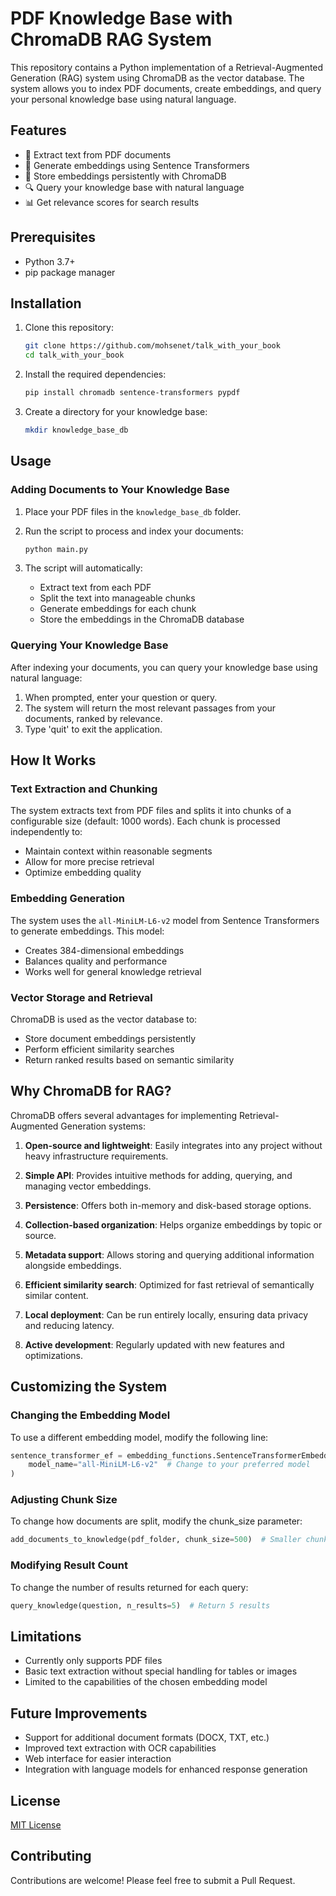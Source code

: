 # PDF Knowledge Base with ChromaDB RAG System

This repository contains a Python implementation of a Retrieval-Augmented Generation (RAG) system using ChromaDB as the vector database. The system allows you to index PDF documents, create embeddings, and query your personal knowledge base using natural language.

## Features

- 📄 Extract text from PDF documents
- 🔢 Generate embeddings using Sentence Transformers
- 💾 Store embeddings persistently with ChromaDB
- 🔍 Query your knowledge base with natural language
- 📊 Get relevance scores for search results

## Prerequisites

- Python 3.7+
- pip package manager

## Installation

1. Clone this repository:
   ```bash
   git clone https://github.com/mohsenet/talk_with_your_book
   cd talk_with_your_book
   ```

2. Install the required dependencies:
   ```bash
   pip install chromadb sentence-transformers pypdf
   ```

3. Create a directory for your knowledge base:
   ```bash
   mkdir knowledge_base_db
   ```

## Usage

### Adding Documents to Your Knowledge Base

1. Place your PDF files in the `knowledge_base_db` folder.

2. Run the script to process and index your documents:
   ```bash
   python main.py
   ```

3. The script will automatically:
   - Extract text from each PDF
   - Split the text into manageable chunks
   - Generate embeddings for each chunk
   - Store the embeddings in the ChromaDB database

### Querying Your Knowledge Base

After indexing your documents, you can query your knowledge base using natural language:

1. When prompted, enter your question or query.
2. The system will return the most relevant passages from your documents, ranked by relevance.
3. Type 'quit' to exit the application.

## How It Works

### Text Extraction and Chunking

The system extracts text from PDF files and splits it into chunks of a configurable size (default: 1000 words). Each chunk is processed independently to:
- Maintain context within reasonable segments
- Allow for more precise retrieval
- Optimize embedding quality

### Embedding Generation

The system uses the `all-MiniLM-L6-v2` model from Sentence Transformers to generate embeddings. This model:
- Creates 384-dimensional embeddings
- Balances quality and performance
- Works well for general knowledge retrieval

### Vector Storage and Retrieval

ChromaDB is used as the vector database to:
- Store document embeddings persistently
- Perform efficient similarity searches
- Return ranked results based on semantic similarity

## Why ChromaDB for RAG?

ChromaDB offers several advantages for implementing Retrieval-Augmented Generation systems:

1. **Open-source and lightweight**: Easily integrates into any project without heavy infrastructure requirements.

2. **Simple API**: Provides intuitive methods for adding, querying, and managing vector embeddings.

3. **Persistence**: Offers both in-memory and disk-based storage options.

4. **Collection-based organization**: Helps organize embeddings by topic or source.

5. **Metadata support**: Allows storing and querying additional information alongside embeddings.

6. **Efficient similarity search**: Optimized for fast retrieval of semantically similar content.

7. **Local deployment**: Can be run entirely locally, ensuring data privacy and reducing latency.

8. **Active development**: Regularly updated with new features and optimizations.

## Customizing the System

### Changing the Embedding Model

To use a different embedding model, modify the following line:

```python
sentence_transformer_ef = embedding_functions.SentenceTransformerEmbeddingFunction(
    model_name="all-MiniLM-L6-v2"  # Change to your preferred model
)
```

### Adjusting Chunk Size

To change how documents are split, modify the chunk_size parameter:

```python
add_documents_to_knowledge(pdf_folder, chunk_size=500)  # Smaller chunks
```

### Modifying Result Count

To change the number of results returned for each query:

```python
query_knowledge(question, n_results=5)  # Return 5 results
```

## Limitations

- Currently only supports PDF files
- Basic text extraction without special handling for tables or images
- Limited to the capabilities of the chosen embedding model

## Future Improvements

- Support for additional document formats (DOCX, TXT, etc.)
- Improved text extraction with OCR capabilities
- Web interface for easier interaction
- Integration with language models for enhanced response generation

## License

[MIT License](LICENSE)

## Contributing

Contributions are welcome! Please feel free to submit a Pull Request.
